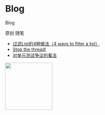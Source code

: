 # Blog
Blog

原创 随笔 

  - [过滤List的4种做法（4 ways to filter a list）](https://github.com/ShengyuanLu/Blog/blob/master/filterList.md)
  - [Stop the thread!](https://github.com/ShengyuanLu/Blog/blob/master/stopTheThread.md)
  - [对单元测试争议的看法](https://github.com/ShengyuanLu/Blog/blob/master/aboutUnitTest.md)


<img src="http://img.ph.126.net/NToJj5NprMcZdlMt1JLXZQ==/146929937846465214.jpg"     height="150px"  /> 
